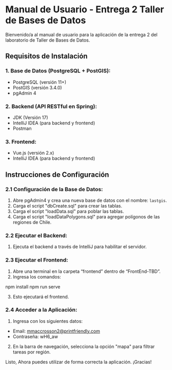 # Manual de Usuario - Entrega 2 Taller de Bases de Datos

Bienvenido/a al manual de usuario para la aplicación de la entrega 2 del laboratorio de Taller de Bases de Datos.

## Requisitos de Instalación

### 1. Base de Datos (PostgreSQL + PostGIS):

- PostgreSQL (versión 11+)
- PostGIS (versión 3.4.0)
- pgAdmin 4

### 2. Backend (API RESTful en Spring):

- JDK (Versión 17)
- IntelliJ IDEA (para backend y frontend)
- Postman

### 3. Frontend:

- Vue.js (versión 2.x)
- IntelliJ IDEA (para backend y frontend)

## Instrucciones de Configuración

### 2.1 Configuración de la Base de Datos:

1. Abre pgAdmin4 y crea una nueva base de datos con el nombre: `lastgis`.
2. Carga el script "dbCreate.sql" para crear las tablas.
3. Carga el script "loadData.sql" para poblar las tablas.
4. Carga el script "loadDataPolygons.sql" para agregar polígonos de las regiones de Chile.

### 2.2 Ejecutar el Backend:

1. Ejecuta el backend a través de IntelliJ para habilitar el servidor.

### 2.3 Ejecutar el Frontend:

1. Abre una terminal en la carpeta “frontend” dentro de “FrontEnd-TBD”.
2. Ingresa los comandos:

npm install
npm run serve

3. Esto ejecutará el frontend.

### 2.4 Acceder a la Aplicación:

1. Ingresa con los siguientes datos:

- Email: mmaccrosson2@printfriendly.com
- Contraseña: wH6_aw

2. En la barra de navegación, selecciona la opción "mapa" para filtrar tareas por región.

Listo, Ahora puedes utilizar de forma correcta la aplicación. ¡Gracias!